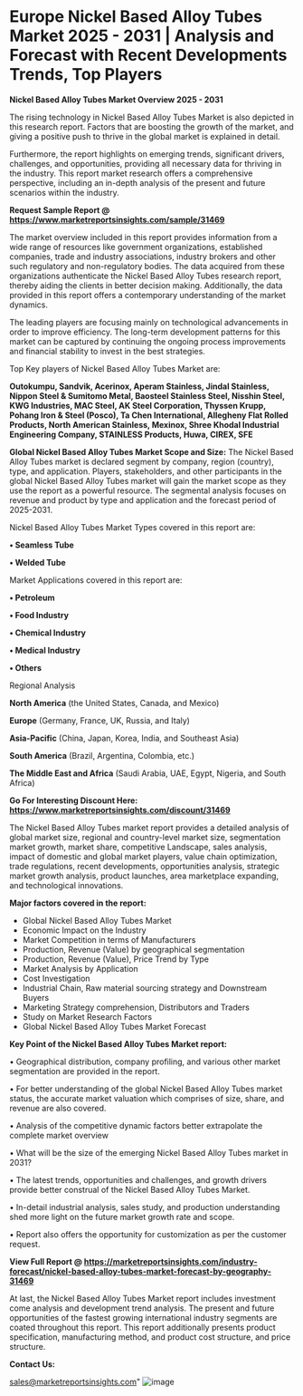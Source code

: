  # Europe Nickel Based Alloy Tubes Market 2025 - 2031 | Analysis and Forecast with Recent Developments Trends, Top Players

<Strong> Nickel Based Alloy Tubes Market Overview 2025 - 2031</strong>

The rising technology in Nickel Based Alloy Tubes Market is also depicted in this research report. Factors that are boosting the growth of the market, and giving a positive push to thrive in the global market is explained in detail.

Furthermore, the report highlights on emerging trends, significant drivers, challenges, and opportunities, providing all necessary data for thriving in the industry. This report market research offers a comprehensive perspective, including an in-depth analysis of the present and future scenarios within the industry.

<strong>Request Sample Report @ <a href=https://www.marketreportsinsights.com/sample/31469>https://www.marketreportsinsights.com/sample/31469</a></strong>

The market overview included in this report provides information from a wide range of resources like government organizations, established companies, trade and industry associations, industry brokers and other such regulatory and non-regulatory bodies. The data acquired from these organizations authenticate the Nickel Based Alloy Tubes research report, thereby aiding the clients in better decision making. Additionally, the data provided in this report offers a contemporary understanding of the market dynamics.

The leading players are focusing mainly on technological advancements in order to improve efficiency. The long-term development patterns for this market can be captured by continuing the ongoing process improvements and financial stability to invest in the best strategies.

Top Key players of Nickel Based Alloy Tubes Market are:

<strong>Outokumpu, Sandvik, Acerinox, Aperam Stainless, Jindal Stainless, Nippon Steel & Sumitomo Metal, Baosteel Stainless Steel, Nisshin Steel, KWG Industries, MAC Steel, AK Steel Corporation, Thyssen Krupp, Pohang Iron & Steel (Posco), Ta Chen International, Allegheny Flat Rolled Products, North American Stainless, Mexinox, Shree Khodal Industrial Engineering Company, STAINLESS Products, Huwa, CIREX, SFE</strong>

<strong><b>Global Nickel Based Alloy Tubes Market Scope and Size:</b></strong>
The Nickel Based Alloy Tubes market is declared segment by company, region (country), type, and application. Players, stakeholders, and other participants in the global Nickel Based Alloy Tubes market will gain the market scope as they use the report as a powerful resource. The segmental analysis focuses on revenue and product by type and application and the forecast period of 2025-2031.

Nickel Based Alloy Tubes Market Types covered in this report are:

<strong>• Seamless Tube

• Welded Tube</strong>

Market Applications covered in this report are:

<strong>• Petroleum

• Food Industry

• Chemical Industry

• Medical Industry

• Others</strong> 

Regional Analysis

<strong>North America</strong> (the United States, Canada, and Mexico)

<strong>Europe</strong> (Germany, France, UK, Russia, and Italy)

<strong>Asia-Pacific</strong> (China, Japan, Korea, India, and Southeast Asia)

<strong>South America</strong> (Brazil, Argentina, Colombia, etc.)

<strong>The Middle East and Africa</strong> (Saudi Arabia, UAE, Egypt, Nigeria, and South Africa)

<strong>Go For Interesting Discount Here: <a href=https://www.marketreportsinsights.com/discount/31469>https://www.marketreportsinsights.com/discount/31469</a></strong>

The Nickel Based Alloy Tubes market report provides a detailed analysis of global market size, regional and country-level market size, segmentation market growth, market share, competitive Landscape, sales analysis, impact of domestic and global market players, value chain optimization, trade regulations, recent developments, opportunities analysis, strategic market growth analysis, product launches, area marketplace expanding, and technological innovations.

<strong><b>Major factors covered in the report:</b></strong>
<ul>
  <li>Global Nickel Based Alloy Tubes Market </li>
  <li>Economic Impact on the Industry</li>
  <li>Market Competition in terms of Manufacturers</li>
  <li>Production, Revenue (Value) by geographical segmentation</li>
  <li>Production, Revenue (Value), Price Trend by Type</li>
  <li>Market Analysis by Application</li>
  <li>Cost Investigation</li>
  <li>Industrial Chain, Raw material sourcing strategy and Downstream Buyers</li>
  <li>Marketing Strategy comprehension, Distributors and Traders</li>
  <li>Study on Market Research Factors</li>
  <li>Global Nickel Based Alloy Tubes Market Forecast</li>
</ul>

<strong><b>Key Point of the Nickel Based Alloy Tubes Market report:</b></strong>

• Geographical distribution, company profiling, and various other market segmentation are provided in the report.

• For better understanding of the global Nickel Based Alloy Tubes market status, the accurate market valuation which comprises of size, share, and revenue are also covered.

• Analysis of the competitive dynamic factors better extrapolate the complete market overview

• What will be the size of the emerging Nickel Based Alloy Tubes market in 2031?

• The latest trends, opportunities and challenges, and growth drivers provide better construal of the Nickel Based Alloy Tubes Market.

• In-detail industrial analysis, sales study, and production understanding shed more light on the future market growth rate and scope.

• Report also offers the opportunity for customization as per the customer request.

<strong><b>View Full Report @ <a href=https://marketreportsinsights.com/industry-forecast/nickel-based-alloy-tubes-market-forecast-by-geography-31469>https://marketreportsinsights.com/industry-forecast/nickel-based-alloy-tubes-market-forecast-by-geography-31469</a></b></strong>


At last, the Nickel Based Alloy Tubes Market report includes investment come analysis and development trend analysis. The present and future opportunities of the fastest growing international industry segments are coated throughout this report. This report additionally presents product specification, manufacturing method, and product cost structure, and price structure.

<strong>Contact Us:</strong>

sales@marketreportsinsights.com"
![image](https://github.com/user-attachments/assets/dee863d1-22ca-4ae8-a320-a1e283d9d929)
